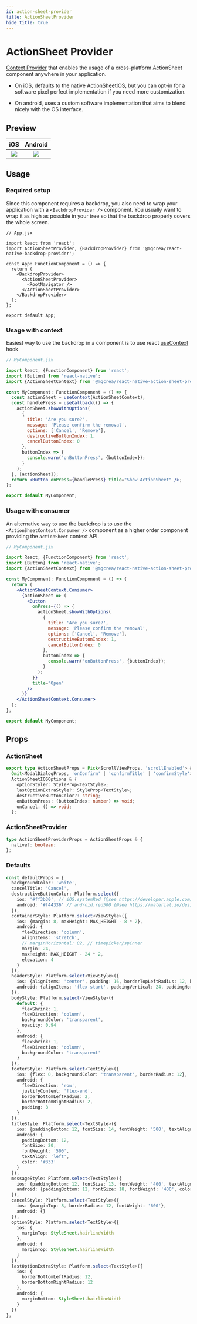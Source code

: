 ```yaml
---
id: action-sheet-provider
title: ActionSheetProvider
hide_title: true
---
```


# ActionSheet Provider

<a href="https://reactjs.org/docs/context.html#contextprovider" target="_blank">Context Provider</a> that enables the usage of a cross-platform ActionSheet component anywhere in your application.

- On iOS, defaults to the native <a href="https://facebook.github.io/react-native/docs/actionsheetios.html">ActionSheetIOS</a>, but you can opt-in for a software pixel perfect implementation if you need more customization.

- On android, uses a custom software implementation that aims to blend nicely with the OS interface.

## Preview

|                 iOS                  |               Android                |
| :----------------------------------: | :----------------------------------: |
| ![](https://i.imgur.com/Nv7bSi7.gif) | ![](https://i.imgur.com/zxBdIUJ.gif) |

## Usage

### Required setup

Since this component requires a backdrop, you also need to wrap your application with a `<BackdropProvider />` component. You usually want to wrap it as high as possible in your tree so that the backdrop properly covers the whole screen.

```tsx
// App.jsx

import React from 'react';
import ActionSheetProvider, {BackdropProvider} from '@mgcrea/react-native-backdrop-provider';

const App: FunctionComponent = () => {
  return (
    <BackdropProvider>
      <ActionSheetProvider>
        <RootNavigator />
      </ActionSheetProvider>
    </BackdropProvider>
  );
};

export default App;
```

### Usage with context

Easiest way to use the backdrop in a component is to use react [useContext](https://reactjs.org/docs/hooks-reference.html#usecontext) hook

```jsx
// MyComponent.jsx

import React, {FunctionComponent} from 'react';
import {Button} from 'react-native';
import {ActionSheetContext} from '@mgcrea/react-native-action-sheet-provider';

const MyComponent: FunctionComponent = () => {
  const actionSheet = useContext(ActionSheetContext);
  const handlePress = useCallback(() => {
    actionSheet.showWithOptions(
      {
        title: 'Are you sure?',
        message: 'Please confirm the removal',
        options: ['Cancel', 'Remove'],
        destructiveButtonIndex: 1,
        cancelButtonIndex: 0
      },
      buttonIndex => {
        console.warn('onButtonPress', {buttonIndex});
      }
    );
  }, [actionSheet]);
  return <Button onPress={handlePress} title="Show ActionSheet" />;
};

export default MyComponent;
```

### Usage with consumer

An alternative way to use the backdrop is to use the `<ActionSheetContext.Consumer />` component as a higher order component providing the `actionSheet` context API.

```jsx
// MyComponent.jsx

import React, {FunctionComponent} from 'react';
import {Button} from 'react-native';
import {ActionSheetContext} from '@mgcrea/react-native-action-sheet-provider';

const MyComponent: FunctionComponent = () => {
  return (
    <ActionSheetContext.Consumer>
      {actionSheet => (
        <Button
          onPress={() => {
            actionSheet.showWithOptions(
              {
                title: 'Are you sure?',
                message: 'Please confirm the removal',
                options: ['Cancel', 'Remove'],
                destructiveButtonIndex: 1,
                cancelButtonIndex: 0
              },
              buttonIndex => {
                console.warn('onButtonPress', {buttonIndex});
              }
            );
          }}
          title="Open"
        />
      )}
    </ActionSheetContext.Consumer>
  );
};

export default MyComponent;
```

## Props

### ActionSheet

```ts
export type ActionSheetProps = Pick<ScrollViewProps, 'scrollEnabled'> &
  Omit<ModalDialogProps, 'onConfirm' | 'confirmTitle' | 'confirmStyle'> &
  ActionSheetIOSOptions & {
    optionStyle?: StyleProp<TextStyle>;
    lastOptionExtraStyle?: StyleProp<TextStyle>;
    destructiveButtonColor?: string;
    onButtonPress: (buttonIndex: number) => void;
    onCancel: () => void;
  };
```

### ActionSheetProvider

```ts
type ActionSheetProviderProps = ActionSheetProps & {
  native?: boolean;
};
```

### Defaults

```ts
const defaultProps = {
  backgroundColor: 'white',
  cancelTitle: 'Cancel',
  destructiveButtonColor: Platform.select({
    ios: '#ff3b30', // iOS.systemRed (@see https://developer.apple.com/design/human-interface-guidelines/ios/visual-design/color/)
    android: '#f44336' // android.red500 (@see https://material.io/design/color/the-color-system.html)
  }),
  containerStyle: Platform.select<ViewStyle>({
    ios: {margin: 8, maxHeight: MAX_HEIGHT - 8 * 2},
    android: {
      flexDirection: 'column',
      alignItems: 'stretch',
      // marginHorizontal: 82, // timepicker/spinner
      margin: 24,
      maxHeight: MAX_HEIGHT - 24 * 2,
      elevation: 4
    }
  }),
  headerStyle: Platform.select<ViewStyle>({
    ios: {alignItems: 'center', padding: 16, borderTopLeftRadius: 12, borderTopRightRadius: 12, opacity: 0.94},
    android: {alignItems: 'flex-start', paddingVertical: 24, paddingHorizontal: 32}
  }),
  bodyStyle: Platform.select<ViewStyle>({
    default: {
      flexShrink: 1,
      flexDirection: 'column',
      backgroundColor: 'transparent',
      opacity: 0.94
    },
    android: {
      flexShrink: 1,
      flexDirection: 'column',
      backgroundColor: 'transparent'
    }
  }),
  footerStyle: Platform.select<TextStyle>({
    ios: {flex: 0, backgroundColor: 'transparent', borderRadius: 12},
    android: {
      flexDirection: 'row',
      justifyContent: 'flex-end',
      borderBottomLeftRadius: 2,
      borderBottomRightRadius: 2,
      padding: 8
    }
  }),
  titleStyle: Platform.select<TextStyle>({
    ios: {paddingBottom: 12, fontSize: 14, fontWeight: '500', textAlign: 'center', color: '#888'},
    android: {
      paddingBottom: 12,
      fontSize: 20,
      fontWeight: '500',
      textAlign: 'left',
      color: '#333'
    }
  }),
  messageStyle: Platform.select<TextStyle>({
    ios: {paddingBottom: 12, fontSize: 13, fontWeight: '400', textAlign: 'center', color: '#888'},
    android: {paddingBottom: 12, fontSize: 18, fontWeight: '400', color: '#666'}
  }),
  cancelStyle: Platform.select<TextStyle>({
    ios: {marginTop: 8, borderRadius: 12, fontWeight: '600'},
    android: {}
  }),
  optionStyle: Platform.select<TextStyle>({
    ios: {
      marginTop: StyleSheet.hairlineWidth
    },
    android: {
      marginTop: StyleSheet.hairlineWidth
    }
  }),
  lastOptionExtraStyle: Platform.select<TextStyle>({
    ios: {
      borderBottomLeftRadius: 12,
      borderBottomRightRadius: 12
    },
    android: {
      marginBottom: StyleSheet.hairlineWidth
    }
  })
};
```
